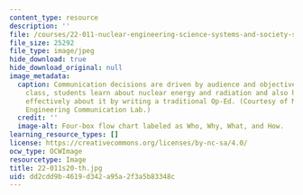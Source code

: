 ```yaml
---
content_type: resource
description: ''
file: /courses/22-011-nuclear-engineering-science-systems-and-society-spring-2020/dd2cdd9b4619d342a95a2f3a5b83348c_22-011s20-th.jpg
file_size: 25292
file_type: image/jpeg
hide_download: true
hide_download_original: null
image_metadata:
  caption: Communication decisions are driven by audience and objectives. In this
    class, students learn about nuclear energy and radiation and also how to communicate
    effectively about it by writing a traditional Op-Ed. (Courtesy of MIT School of
    Engineering Communication Lab.)
  credit: ''
  image-alt: Four-box flow chart labeled as Who, Why, What, and How.
learning_resource_types: []
license: https://creativecommons.org/licenses/by-nc-sa/4.0/
ocw_type: OCWImage
resourcetype: Image
title: 22-011s20-th.jpg
uid: dd2cdd9b-4619-d342-a95a-2f3a5b83348c
---
```


